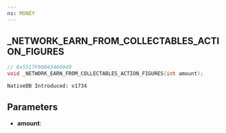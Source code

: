 ```yaml
---
ns: MONEY
---
```

## _NETWORK_EARN_FROM_COLLECTABLES_ACTION_FIGURES

```c
// 0x5517F90043466049
void _NETWORK_EARN_FROM_COLLECTABLES_ACTION_FIGURES(int amount);
```

```
NativeDB Introduced: v1734
```

## Parameters
* **amount**:
